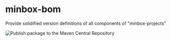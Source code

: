 # minbox-bom
Provide solidified version definitions of all components of "minbox-projects"

![Publish package to the Maven Central Repository](https://github.com/minbox-projects/minbox-bom/workflows/Publish%20package%20to%20the%20Maven%20Central%20Repository/badge.svg?branch=develop)
